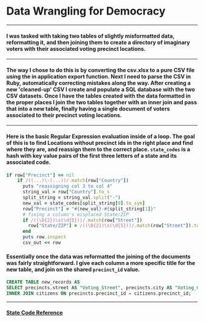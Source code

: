 # Data Wrangling for Democracy
---
#### I was tasked with taking two tables of slightly misformatted data, reformatting it, and then joining them to create a directory of imaginary voters with their associated voting precinct locations.
---
#### The way I chose to do this is by converting the csv.xlsx to a pure CSV file using the in application export function. Next I need to parse the CSV in Ruby, automatically correcting mistakes along the way. After creating a new 'cleaned-up' CSV  I create and populate a SQL database with the two CSV datasets. Once I have the tables created with the data formatted in the proper places I join the two tables together with an inner join and pass that into a new table, finally having a single document of voters associated to their precinct voting locations.
---
#### Here is the basic Regular Expression evaluation inside of a loop. The goal of this is to find Locations without precinct ids in the right place and find where they are, and reassign them to the correct place. <code>state_codes</code> is a hash with key value pairs of the first three letters of a state and its associated code. 
```Ruby
if row["Precinct"] == nil
    if /((...)\-(...))/.match(row["Country"])
      puts "reassigning col 3 to col 4"
      string_val = row["Country"].to_s
      split_string = string_val.split("-")
      new_val = state_codes[split_string[0].to_sym]
      row["Precinct"] = "#{new_val}-#{split_string[1]}"
      # fixing a column's misplaced State/ZIP
      if /((\D{2})\s(\d{5}))/.match(row["Street"])
        row["State/ZIP"] = /((\D{2})\s(\d{5}))/.match(row["Street"]).to_s
      end
      puts row.inspect
      csv_out << row
```
#### Essentially once the data was reformatted the joining of the documents was fairly straightforward. I give each column a more specific title for the new table, and join on the shared <code>precinct_id</code> value.
``` SQL
CREATE TABLE new_records AS
SELECT precincts.street AS "Voting_Street", precincts.city AS "Voting_City", precincts.state_zip AS "Precinct_ZIP", precincts.precinct_id, citizens.street AS "Citizen_Street", citizens.apt AS "Citizen_APT", citizens.city AS "Citizen_City", citizens.state AS "Citizen_State", citizens.zipcode  AS "Citizen_ZIP" FROM precincts
INNER JOIN citizens ON precincts.precinct_id = citizens.precinct_id;
```

---
#### [State Code Reference](https://www.census.gov/geo/reference/ansi_statetables.html)
